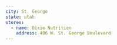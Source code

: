 ```yaml
---
city: St. George
state: utah
stores:
  - name: Dixie Nutrition
    address: 406 W. St. George Boulevard
---
```

